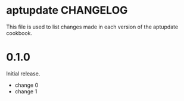 # aptupdate CHANGELOG

This file is used to list changes made in each version of the aptupdate cookbook.

# 0.1.0

Initial release.

- change 0
- change 1

